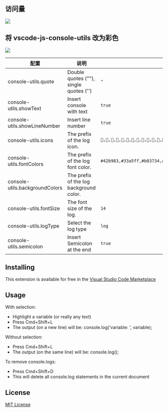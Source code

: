 ## 访问量
![](https://counter.dalin.cool/zxpzdtom/vscode-js-console-utils)

## 将 vscode-js-console-utils 改为彩色

![](https://user-gold-cdn.xitu.io/2019/5/26/16af354bd6907bcc?imageView2/0/w/1280/h/960/format/webp/ignore-error/1)

| 配置                           | 说明                                    | 默认值                                                                                                                                                                |
| ------------------------------ | --------------------------------------- | --------------------------------------------------------------------------------------------------------------------------------------------------------------------- |
| console-utils.quote            | Double quotes (""), single quotes ('')  | `"`                                                                                                                                                                   |
| console-utils.showText         | Insert console with text                | `true`                                                                                                                                                                |
| console-utils.showLineNumber   | Insert line number                      | `true`                                                                                                                                                                |
| console-utils.icons            | The prefix of the log icon.             | `🍏,🍎,🍐,🍊,🍋,🍌,🍉,🍇,🍓,🍒,🍑,🥥,🥝,🍅,🍆,🥑,🥒,🌶,🌽,🥕,🥔,🥐,🍞,🥖,🧀,🥚,🥓,🍖,🌭,🍔,🍕,🥪,🌮,🍣,🥟,🍤,🍢,🍡,🍧,🍰,🎂,🍭,🍬,🍫,🍿,🍩,🍪,🌰,🍯,🥛,🥤,🍺,🍻,🍷,🥃` |
| console-utils.fontColors       | The prefix of the log font color.       | `#42b983,#33a5ff,#b03734,#2eafb0,#6ec1c2,#ed9ec7,#fca650,#3f7cff,#93c0a4,#ea7e5c,#f5ce50,#465975,#ffdd4d,#7f2b82,#4fff4B,#e41a6a`                                     |
| console-utils.backgroundColors | The prefix of the log background color. |                                                                                                                                                                       |
| console-utils.fontSize         | The font size of the log.               | `14`                                                                                                                                                                  |
| console-utils.logType          | Select the log type                     | `log`                                                                                                                                                                 |
| console-utils.semicolon        | Insert Semicolon at the end                           | `true`                                                                                                                                                               |

## Installing

This extension is available for free in the [Visual Studio Code Marketplace](https://marketplace.visualstudio.com/items?itemName=whtouche.vscode-js-console-utils)

## Usage

With selection:

- Highlight a variable (or really any text)
- Press Cmd+Shift+L
- The output (on a new line) will be: console.log('variable: ', variable);

Without selection:

- Press Cmd+Shift+L
- The output (on the same line) will be: console.log();

To remove console.logs:

- Press Cmd+Shift+D
- This will delete all console.log statements in the current document

## License

[MIT License](LICENSE)
